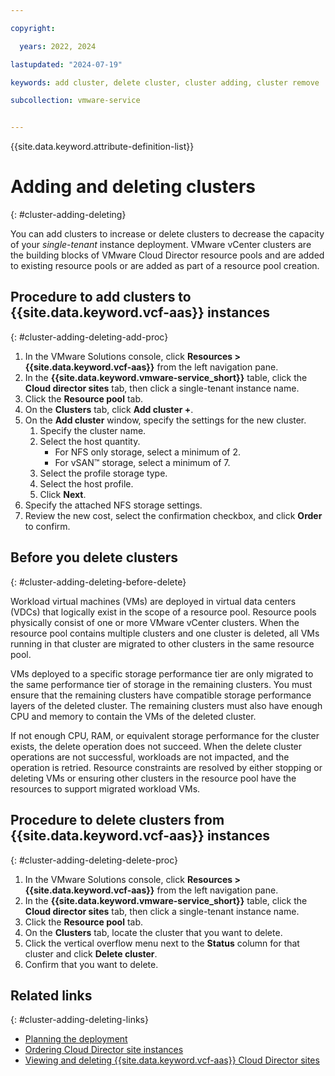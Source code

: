 ```yaml
---

copyright:

  years: 2022, 2024

lastupdated: "2024-07-19"

keywords: add cluster, delete cluster, cluster adding, cluster remove

subcollection: vmware-service


---
```


{{site.data.keyword.attribute-definition-list}}

# Adding and deleting clusters
{: #cluster-adding-deleting}

You can add clusters to increase or delete clusters to decrease the capacity of your *single-tenant* instance deployment. VMware vCenter clusters are the building blocks of VMware Cloud Director resource pools and are added to existing resource pools or are added as part of a resource pool creation.

## Procedure to add clusters to {{site.data.keyword.vcf-aas}} instances
{: #cluster-adding-deleting-add-proc}

1. In the VMware Solutions console, click **Resources > {{site.data.keyword.vcf-aas}}** from the left navigation pane.
2. In the **{{site.data.keyword.vmware-service_short}}** table, click the **Cloud director sites** tab, then click a single-tenant instance name.
3. Click the **Resource pool** tab.
4. On the **Clusters** tab, click **Add cluster +**.
5. On the **Add cluster** window, specify the settings for the new cluster.
    1. Specify the cluster name.
    2. Select the host quantity.
       * For NFS only storage, select a minimum of 2.
       * For vSAN™ storage, select a minimum of 7.
    3. Select the profile storage type.
    4. Select the host profile.
    5. Click **Next**.
6. Specify the attached NFS storage settings.
7. Review the new cost, select the confirmation checkbox, and click **Order** to confirm.

## Before you delete clusters
{: #cluster-adding-deleting-before-delete}

Workload virtual machines (VMs) are deployed in virtual data centers (VDCs) that logically exist in the scope of a resource pool. Resource pools physically consist of one or more VMware vCenter clusters. When the resource pool contains multiple clusters and one cluster is deleted, all VMs running in that cluster are migrated to other clusters in the same resource pool.

VMs deployed to a specific storage performance tier are only migrated to the same performance tier of storage in the remaining clusters. You must ensure that the remaining clusters have compatible storage performance layers of the deleted cluster. The remaining clusters must also have enough CPU and memory to contain the VMs of the deleted cluster.

If not enough CPU, RAM, or equivalent storage performance for the cluster exists, the delete operation does not succeed. When the delete cluster operations are not successful, workloads are not impacted, and the operation is retried. Resource constraints are resolved by either stopping or deleting VMs or ensuring other clusters in the resource pool have the resources to support migrated workload VMs.

## Procedure to delete clusters from {{site.data.keyword.vcf-aas}} instances
{: #cluster-adding-deleting-delete-proc}

1. In the VMware Solutions console, click **Resources > {{site.data.keyword.vcf-aas}}** from the left navigation pane.
2. In the **{{site.data.keyword.vmware-service_short}}** table, click the **Cloud director sites** tab, then click a single-tenant instance name.
3. Click the **Resource pool** tab.
4. On the **Clusters** tab, locate the cluster that you want to delete.
5. Click the vertical overflow menu next to the **Status** column for that cluster and click **Delete cluster**.
6. Confirm that you want to delete.

## Related links
{: #cluster-adding-deleting-links}

* [Planning the deployment](/docs/vmware-service?topic=vmware-service-tenant-plan-deploy)
* [Ordering Cloud Director site instances](/docs/vmware-service?topic=vmware-service-tenant-ordering)
* [Viewing and deleting {{site.data.keyword.vcf-aas}} Cloud Director sites](/docs/vmware-service?topic=vmware-service-tenant-viewing-sites)
